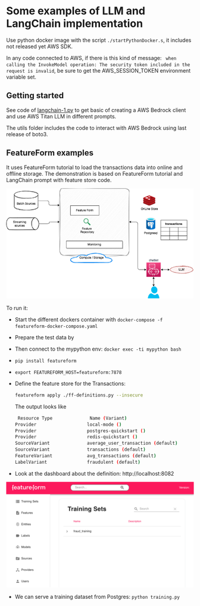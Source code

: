 # Some examples of LLM and LangChain implementation

Use python docker image with the script `./startPythonDocker.s`, it includes not released yet AWS SDK.

In any code connected to AWS, if there is this kind of message: ` when calling the InvokeModel operation: The security token included in the request is invalid`, be sure to get the AWS_SESSION_TOKEN environment variable set.

## Getting started

See code of [langchain-1.py](./langchain-1.py) to get basic of creating a AWS Bedrock client and use AWS Titan LLM in different prompts.

The utils folder includes the code to interact with AWS Bedrock using last release of boto3.

## FeatureForm examples

It uses FeatureForm tutorial to load the transactions data into online and offline storage. The demonstration is based on FeatureForm tutorial and LangChain prompt with feature store code.

![](../docs/data/diagrams/featureform-llm.drawio.png)

To run it:

* Start the different dockers container with `docker-compose -f featureform-docker-compose.yaml`
* Prepare the test data by 
* Then connect to the mypython env: `docker exec -ti mypython bash`
* `pip install featureform`
* `export FEATUREFORM_HOST=featureform:7878`
* Define the feature store for the Transactions: 

    ```sh
    featureform apply ./ff-definitions.py --insecure
    ```

    The output looks like

    ```sh
     Resource Type              Name (Variant)                                      Status      Error 
    Provider                   local-mode ()                                       CREATED           
    Provider                   postgres-quickstart ()                              CREATED           
    Provider                   redis-quickstart ()                                 CREATED           
    SourceVariant              average_user_transaction (default)                  READY             
    SourceVariant              transactions (default)                              READY             
    FeatureVariant             avg_transactions (default)                          READY             
    LabelVariant               fraudulent (default)                                READY     
    ```

* Look at the dashboard about the definition: http://localhost:8082

![](./images/featureform-ui.png)

* We can serve a training dataset from Postgres: `python training.py`

